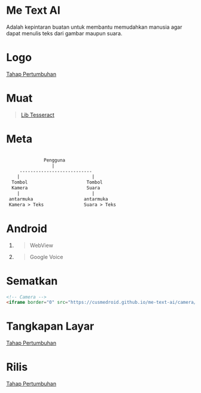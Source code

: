 # Me Text AI
Adalah kepintaran buatan untuk membantu memudahkan manusia agar dapat menulis teks dari gambar maupun suara.

# Logo
[Tahap Pertumbuhan]()

# Muat
> [Lib Tesseract](https://cdnjs.cloudflare.com/ajax/libs/tesseract.js/4.1.1/tesseract.min.js)

# Meta
``` txt

              Pengguna
                 |
     ---------------------------
    |                           |
  Tombol                      Tombol
  Kamera                      Suara
    |                           |
 antarmuka                   antarmuka
 Kamera > Teks               Suara > Teks

```

# Android
1. > WebView
2. > Google Voice

# Sematkan
``` html
<!-- Camera -->
<iframe border="0" src="https://cusmedroid.github.io/me-text-ai/camera/"></iframe>
```

# Tangkapan Layar
[Tahap Pertumbuhan]()

# Rilis
[Tahap Pertumbuhan]()

